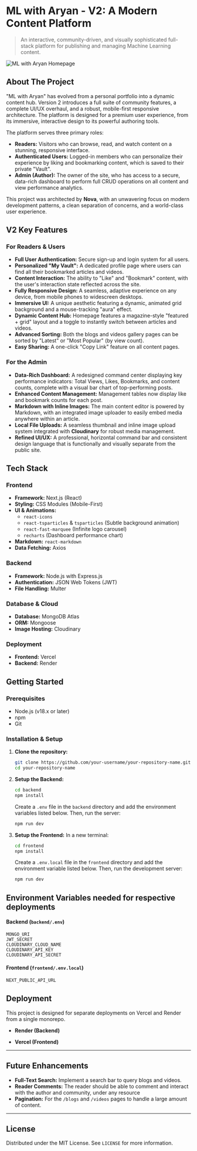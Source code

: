 # ML with Aryan - V2: A Modern Content Platform

> An interactive, community-driven, and visually sophisticated full-stack platform for publishing and managing Machine Learning content.

![ML with Aryan Homepage](https://res.cloudinary.com/dxghlnzxg/image/upload/v1761121043/Screenshot_2025-10-22_at_1.45.54_PM_t7qbe7.png)

## About The Project

"ML with Aryan" has evolved from a personal portfolio into a dynamic content hub. Version 2 introduces a full suite of community features, a complete UI/UX overhaul, and a robust, mobile-first responsive architecture. The platform is designed for a premium user experience, from its immersive, interactive design to its powerful authoring tools.

The platform serves three primary roles:

*   **Readers:** Visitors who can browse, read, and watch content on a stunning, responsive interface.
*   **Authenticated Users:** Logged-in members who can personalize their experience by liking and bookmarking content, which is saved to their private "Vault".
*   **Admin (Author):** The owner of the site, who has access to a secure, data-rich dashboard to perform full CRUD operations on all content and view performance analytics.

This project was architected by **Nova**, with an unwavering focus on modern development patterns, a clean separation of concerns, and a world-class user experience.

## V2 Key Features

### For Readers & Users
*   **Full User Authentication:** Secure sign-up and login system for all users.
*   **Personalized "My Vault":** A dedicated profile page where users can find all their bookmarked articles and videos.
*   **Content Interaction:** The ability to "Like" and "Bookmark" content, with the user's interaction state reflected across the site.
*   **Fully Responsive Design:** A seamless, adaptive experience on any device, from mobile phones to widescreen desktops.
*   **Immersive UI:** A unique aesthetic featuring a dynamic, animated grid background and a mouse-tracking "aura" effect.
*   **Dynamic Content Hub:** Homepage features a magazine-style "featured + grid" layout and a toggle to instantly switch between articles and videos.
*   **Advanced Sorting:** Both the blogs and videos gallery pages can be sorted by "Latest" or "Most Popular" (by view count).
*   **Easy Sharing:** A one-click "Copy Link" feature on all content pages.

### For the Admin
*   **Data-Rich Dashboard:** A redesigned command center displaying key performance indicators: Total Views, Likes, Bookmarks, and content counts, complete with a visual bar chart of top-performing posts.
*   **Enhanced Content Management:** Management tables now display like and bookmark counts for each post.
*   **Markdown with Inline Images:** The main content editor is powered by Markdown, with an integrated image uploader to easily embed media anywhere within an article.
*   **Local File Uploads:** A seamless thumbnail and inline image upload system integrated with **Cloudinary** for robust media management.
*   **Refined UI/UX:** A professional, horizontal command bar and consistent design language that is functionally and visually separate from the public site.

## Tech Stack

### Frontend
*   **Framework:** Next.js (React)
*   **Styling:** CSS Modules (Mobile-First)
*   **UI & Animations:**
    *   `react-icons`
    *   `react-tsparticles` & `tsparticles` (Subtle background animation)
    *   `react-fast-marquee` (Infinite logo carousel)
    *   `recharts` (Dashboard performance chart)
*   **Markdown:** `react-markdown`
*   **Data Fetching:** Axios

### Backend
*   **Framework:** Node.js with Express.js
*   **Authentication:** JSON Web Tokens (JWT)
*   **File Handling:** Multer

### Database & Cloud
*   **Database:** MongoDB Atlas
*   **ORM:** Mongoose
*   **Image Hosting:** Cloudinary

### Deployment
*   **Frontend:** Vercel
*   **Backend:** Render

## Getting Started

### Prerequisites
*   Node.js (v18.x or later)
*   npm
*   Git

### Installation & Setup

1.  **Clone the repository:**
    ```sh
    git clone https://github.com/your-username/your-repository-name.git
    cd your-repository-name
    ```

2.  **Setup the Backend:**
    ```sh
    cd backend
    npm install
    ```
    Create a `.env` file in the `backend` directory and add the environment variables listed below. Then, run the server:
    ```sh
    npm run dev
    ```

3.  **Setup the Frontend:**
    In a new terminal:
    ```sh
    cd frontend
    npm install
    ```
    Create a `.env.local` file in the `frontend` directory and add the environment variable listed below. Then, run the development server:
    ```sh
    npm run dev
    ```

## Environment Variables needed for respective deployments

#### Backend (`backend/.env`)
```env
MONGO_URI
JWT_SECRET
CLOUDINARY_CLOUD_NAME
CLOUDINARY_API_KEY
CLOUDINARY_API_SECRET
```

#### Frontend (`frontend/.env.local`)

```sh
NEXT_PUBLIC_API_URL
```

## Deployment

This project is designed for separate deployments on Vercel and Render from a single monorepo.

- **Render (Backend)**

- **Vercel (Frontend)**

---

## Future Enhancements

- **Full-Text Search:** Implement a search bar to query blogs and videos. 
- **Reader Comments:** The reader should be able to comment and interact with the author and community, under any resource
- **Pagination:** For the `/blogs` and `/videos` pages to handle a large amount of content.  

---

## License

Distributed under the MIT License. See `LICENSE` for more information.
